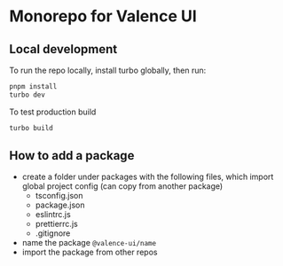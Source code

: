 # Monorepo for Valence UI

## Local development

To run the repo locally, install turbo globally, then run:

```bash
pnpm install
turbo dev
```

To test production build

```bash
turbo build
```

## How to add a package

- create a folder under packages with the following files, which import global project config (can copy from another package)
  - tsconfig.json
  - package.json
  - eslintrc.js
  - prettierrc.js
  - .gitignore
- name the package `@valence-ui/name`
- import the package from other repos
